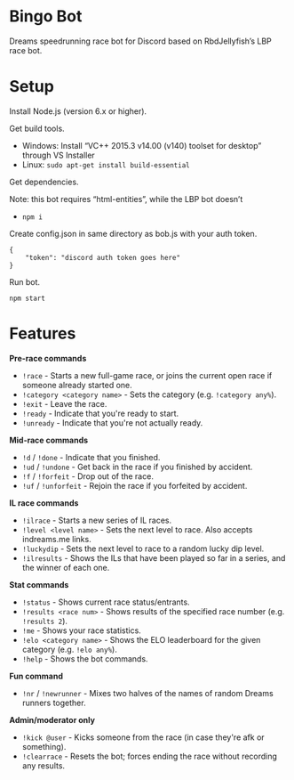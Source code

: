 # Bingo Bot

Dreams speedrunning race bot for Discord based on RbdJellyfish’s LBP race bot.

# Setup

Install Node.js (version 6.x or higher).

Get build tools.
* Windows: Install “VC++ 2015.3 v14.00 (v140) toolset for desktop” through VS Installer
* Linux: `sudo apt-get install build-essential`

Get dependencies.

Note: this bot requires “html-entities”, while the LBP bot doesn’t

* `npm i`

Create config.json in same directory as bob.js with your auth token.

```
{
    "token": "discord auth token goes here"
}
```

Run bot.

```
npm start
```

# Features

**Pre-race commands**

* `!race` - Starts a new full-game race, or joins the current open race if someone already started one.
* `!category <category name>` - Sets the category (e.g. `!category any%`).
* `!exit` - Leave the race.
* `!ready` - Indicate that you're ready to start.
* `!unready` - Indicate that you're not actually ready.

**Mid-race commands**
* `!d` / `!done` - Indicate that you finished.
* `!ud` / `!undone` - Get back in the race if you finished by accident.
* `!f` / `!forfeit` - Drop out of the race.
* `!uf` / `!unforfeit` - Rejoin the race if you forfeited by accident.

**IL race commands**
* `!ilrace` - Starts a new series of IL races.
* `!level <level name>` - Sets the next level to race. Also accepts indreams.me links.
* `!luckydip` - Sets the next level to race to a random lucky dip level.
* `!ilresults` - Shows the ILs that have been played so far in a series, and the winner of each one.

**Stat commands**
* `!status` - Shows current race status/entrants.
* `!results <race num>` - Shows results of the specified race number (e.g. `!results 2`).
* `!me` - Shows your race statistics.
* `!elo <category name>` - Shows the ELO leaderboard for the given category (e.g. `!elo any%`).
* `!help` - Shows the bot commands.

**Fun command**
* `!nr` / `!newrunner` - Mixes two halves of the names of random Dreams runners together.

**Admin/moderator only**
* `!kick @user` - Kicks someone from the race (in case they're afk or something).
* `!clearrace` - Resets the bot; forces ending the race without recording any results.